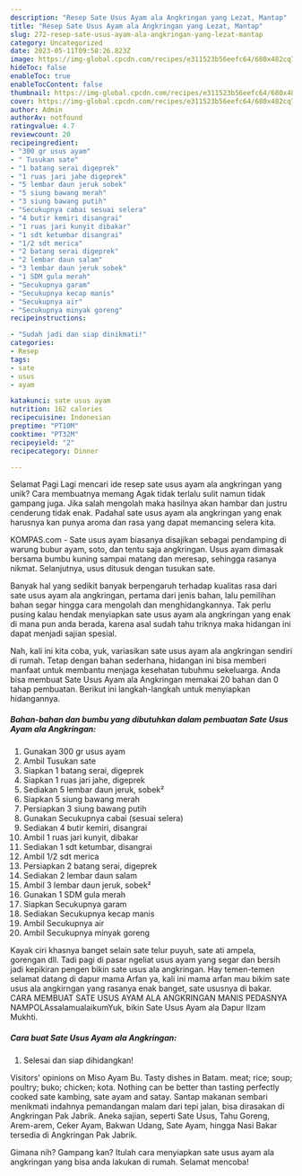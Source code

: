 ```yaml
---
description: "Resep Sate Usus Ayam ala Angkringan yang Lezat, Mantap"
title: "Resep Sate Usus Ayam ala Angkringan yang Lezat, Mantap"
slug: 272-resep-sate-usus-ayam-ala-angkringan-yang-lezat-mantap
category: Uncategorized
date: 2023-05-11T09:58:26.823Z
image: https://img-global.cpcdn.com/recipes/e311523b56eefc64/680x482cq70/sate-usus-ayam-ala-angkringan-foto-resep-utama.jpg
hideToc: false
enableToc: true
enableTocContent: false
thumbnail: https://img-global.cpcdn.com/recipes/e311523b56eefc64/680x482cq70/sate-usus-ayam-ala-angkringan-foto-resep-utama.jpg
cover: https://img-global.cpcdn.com/recipes/e311523b56eefc64/680x482cq70/sate-usus-ayam-ala-angkringan-foto-resep-utama.jpg
author: Admin
authorAv: notfound
ratingvalue: 4.7
reviewcount: 20
recipeingredient:
- "300 gr usus ayam"
- " Tusukan sate"
- "1 batang serai digeprek"
- "1 ruas jari jahe digeprek"
- "5 lembar daun jeruk sobek"
- "5 siung bawang merah"
- "3 siung bawang putih"
- "Secukupnya cabai sesuai selera"
- "4 butir kemiri disangrai"
- "1 ruas jari kunyit dibakar"
- "1 sdt ketumbar disangrai"
- "1/2 sdt merica"
- "2 batang serai digeprek"
- "2 lembar daun salam"
- "3 lembar daun jeruk sobek"
- "1 SDM gula merah"
- "Secukupnya garam"
- "Secukupnya kecap manis"
- "Secukupnya air"
- "Secukupnya minyak goreng"
recipeinstructions:

- "Sudah jadi dan siap dinikmati!"
categories:
- Resep
tags:
- sate
- usus
- ayam

katakunci: sate usus ayam 
nutrition: 162 calories
recipecuisine: Indonesian
preptime: "PT10M"
cooktime: "PT32M"
recipeyield: "2"
recipecategory: Dinner

---
```



Selamat Pagi Lagi mencari ide resep sate usus ayam ala angkringan yang unik? Cara membuatnya memang Agak tidak terlalu sulit namun tidak gampang juga. Jika salah mengolah maka hasilnya akan hambar dan justru cenderung tidak enak. Padahal sate usus ayam ala angkringan yang enak harusnya kan punya aroma dan rasa yang dapat memancing selera kita.


KOMPAS.com - Sate usus ayam biasanya disajikan sebagai pendamping di warung bubur ayam, soto, dan tentu saja angkringan. Usus ayam dimasak bersama bumbu kuning sampai matang dan meresap, sehingga rasanya nikmat. Selanjutnya, usus ditusuk dengan tusukan sate.

Banyak hal yang sedikit banyak berpengaruh terhadap kualitas rasa dari sate usus ayam ala angkringan, pertama dari jenis bahan, lalu pemilihan bahan segar hingga cara mengolah dan menghidangkannya. Tak perlu pusing kalau hendak menyiapkan sate usus ayam ala angkringan yang enak di mana pun anda berada, karena asal sudah tahu triknya maka hidangan ini dapat menjadi sajian spesial.


Nah, kali ini kita coba, yuk, variasikan sate usus ayam ala angkringan sendiri di rumah. Tetap dengan bahan sederhana, hidangan ini bisa memberi manfaat untuk membantu menjaga kesehatan tubuhmu sekeluarga. Anda bisa membuat Sate Usus Ayam ala Angkringan memakai 20 bahan dan 0 tahap pembuatan. Berikut ini langkah-langkah untuk menyiapkan hidangannya.

<!--inarticleads1-->

##### Bahan-bahan dan bumbu yang dibutuhkan dalam pembuatan Sate Usus Ayam ala Angkringan:

1. Gunakan 300 gr usus ayam
1. Ambil  Tusukan sate
1. Siapkan 1 batang serai, digeprek
1. Siapkan 1 ruas jari jahe, digeprek
1. Sediakan 5 lembar daun jeruk, sobek²
1. Siapkan 5 siung bawang merah
1. Persiapkan 3 siung bawang putih
1. Gunakan Secukupnya cabai (sesuai selera)
1. Sediakan 4 butir kemiri, disangrai
1. Ambil 1 ruas jari kunyit, dibakar
1. Sediakan 1 sdt ketumbar, disangrai
1. Ambil 1/2 sdt merica
1. Persiapkan 2 batang serai, digeprek
1. Sediakan 2 lembar daun salam
1. Ambil 3 lembar daun jeruk, sobek²
1. Gunakan 1 SDM gula merah
1. Siapkan Secukupnya garam
1. Sediakan Secukupnya kecap manis
1. Ambil Secukupnya air
1. Ambil Secukupnya minyak goreng


Kayak ciri khasnya banget selain sate telur puyuh, sate ati ampela, gorengan dll. Tadi pagi di pasar ngeliat usus ayam yang segar dan bersih jadi kepikiran pengen bikin sate usus ala angkringan. Hay temen-temen selamat datang di dapur mama Arfan ya, kali ini mama arfan mau bikim sate usus ala angkirngan yang rasanya enak banget, sate ususnya di bakar. CARA MEMBUAT SATE USUS AYAM ALA ANGKRINGAN MANIS PEDASNYA NAMPOLAssalamualaikumYuk, bikin Sate Usus Ayam ala Dapur Ilzam Mukhti. 

<!--inarticleads2-->

##### Cara buat Sate Usus Ayam ala Angkringan:


1. Selesai dan siap dihidangkan!

Visitors&#39; opinions on Miso Ayam Bu. Tasty dishes in Batam. meat; rice; soup; poultry; buko; chicken; kota. Nothing can be better than tasting perfectly cooked sate kambing, sate ayam and satay. Santap makanan sembari menikmati indahnya pemandangan malam dari tepi jalan, bisa dirasakan di Angkringan Pak Jabrik. Aneka sajian, seperti Sate Usus, Tahu Goreng, Arem-arem, Ceker Ayam, Bakwan Udang, Sate Ayam, hingga Nasi Bakar tersedia di Angkringan Pak Jabrik. 

Gimana nih? Gampang kan? Itulah cara menyiapkan sate usus ayam ala angkringan yang bisa anda lakukan di rumah. Selamat mencoba!
